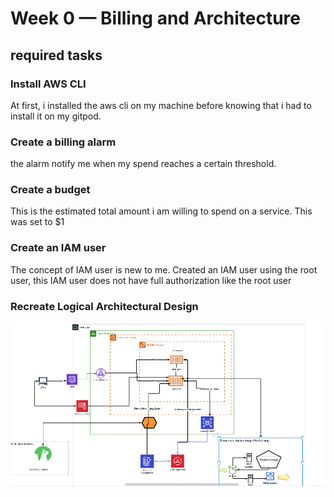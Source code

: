 # Week 0 — Billing and Architecture

## required tasks

### Install AWS CLI

At first, i installed the aws cli on my machine before knowing that i had to install it on my gitpod. 

### Create a billing alarm 

the alarm notify me when my spend reaches a certain threshold. 

### Create a budget 

This is the estimated total amount i am willing to spend on a service. This was set to $1

### Create an IAM user

The concept of IAM user is new to me. Created an IAM user using the root user, this IAM user does not have full authorization like the root user 

### Recreate Logical Architectural Design

![Cruddur Logical design](assets/logical-architectural-recreation-diagram.png)
